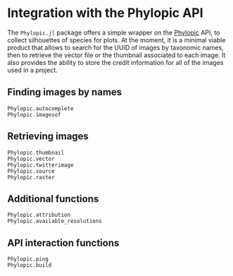 # Integration with the Phylopic API

The `Phylopic.jl` package offers a simple wrapper on the [Phylopic](https://www.phylopic.org/) API, to collect silhouettes of species for plots. At the moment, it is a minimal viable product that allows to search for the UUID of images by taxonomic names, then to retrieve the vector file or the thumbnail associated to each image. It also provides the ability to store the credit information for all of the images used in a project.

## Finding images by names

```@docs
Phylopic.autocomplete
Phylopic.imagesof
```

## Retrieving images

```@docs
Phylopic.thumbnail
Phylopic.vector
Phylopic.twitterimage
Phylopic.source
Phylopic.raster
```

## Additional functions

```@docs
Phylopic.attribution
Phylopic.available_resolutions
```

## API interaction functions

```@docs
Phylopic.ping
Phylopic.build
```
